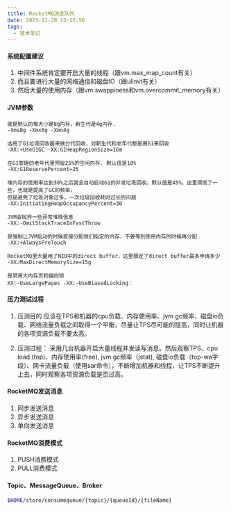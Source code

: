 ```yaml
---
title: RocketMQ消息队列
date: 2023-12-29 13:15:56
tags:
  - 技术笔记
---
```


#### 系统配置建议
1. 中间件系统肯定要开启大量的线程（跟vm.max_map_count有关）
2. 而且要进行大量的网络通信和磁盘IO（跟ulimit有关）
3. 然后大量的使用内存（跟vm.swappiness和vm.overcommit_memory有关）

#### JVM参数
```
就是默认的堆大小是8g内存，新生代是4g内存.
-Xms8g -Xmx8g -Xmn4g

选用了G1垃圾回收器来做分代回收，对新生代和老年代都是用G1来回收
-XX:+UseG1GC -XX:G1HeapRegionSize=16m

在G1管理的老年代里预留25%的空闲内存. 默认值是10%
-XX:G1ReservePercent=25

堆内存的使用率达到30%之后就会自动启动G1的并发垃圾回收。默认值是45%，这里调低了一些，也就是提高了GC的频率，
但是避免了垃圾对象过多，一次垃圾回收耗时过长的问题
-XX:InitiatingHeapOccupancyPercent=30

JVM会抛弃一些异常堆栈信息
-XX:-OmitStackTraceInFastThrow

是强制让JVM启动的时候直接分配我们指定的内存，不要等到使用内存的时候再分配
-XX:+AlwaysPreTouch

RocketMQ里大量用了NIO中的direct buffer，这里限定了direct buffer最多申请多少
-XX:MaxDirectMemorySize=15g

是禁用大内存页和偏向锁
XX:-UseLargePages -XX:-UseBiasedLocking：
```


#### 压力测试过程
1. 压测目的
应该在TPS和机器的cpu负载、内存使用率、jvm gc频率、磁盘io负载、网络流量负载之间取得一个平衡，尽量让TPS尽可能的提高，同时让机器的各项资源负载不要太高。

2. 压测过程：
采用几台机器开启大量线程并发读写消息。然后观察TPS、cpu load (top)、内存使用率(free), jvm gc频率（jstat), 磁盘io负载（top-wa字段）、网卡流量负载（使用sar命令），不断增加机器和线程，让TPS不断提升上去，同时观察各项资源负载是否过高。

#### RocketMQ发送消息
1. 同步发送消息
2. 异步发送消息
3. 单向发送消息
#### RocketMQ消费模式
1. PUSH消费模式
2. PULL消费模式

#### Topic、MessageQueue、Broker

```bash
$HOME/store/consumequeue/{topic}/{queueId}/{fileName}
```